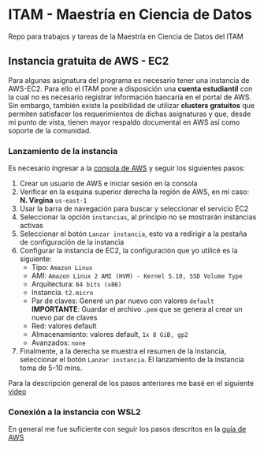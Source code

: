 # ITAM - Maestría en Ciencia de Datos

Repo para trabajos y tareas de la Maestría en Ciencia de Datos del ITAM


## Instancia gratuita de AWS - EC2

Para algunas asignatura del programa es necesario tener una instancia de AWS-EC2. Para ello el ITAM pone a disposición una **cuenta estudiantil** con la cual no es necesario registrar información bancaria en el portal de AWS. Sin embargo, también existe la posibilidad de utilizar **clusters gratuitos** que permiten satisfacer los requerimientos de dichas asignaturas y que, desde mi punto de vista, tienen mayor respaldo documental en AWS así como soporte de la comunidad.

### Lanzamiento de la instancia
Es necesario ingresar a la [consola de AWS](https://aws.amazon.com/es/console/) y seguir los siguientes pasos:
1) Crear un usuario de AWS e iniciar sesión en la consola
2) Verificar en la esquina superior derecha la región de AWS, en mi caso: **N. Virgina** `us-east-1`
3) Usar la barra de navegación para buscar y seleccionar el servicio EC2
4) Seleccionar la opción `instancias`, al principio no se mostrarán instancias activas
5) Seleccionar el botón `Lanzar instancia`, esto va a redirigir a la pestaña de configuración de la instancia
6) Configurar la instancia de EC2, la configuración que yo utilicé es la siguiente:
    * Tipo: `Amazon Linux`
    * AMI: `Amazon Linux 2 AMI (HVM) - Kernel 5.10, SSD Volume Type`
    * Arquitectura: `64 bits (x86)`
    * Instancia. `t2.micro`
    * Par de claves: Generé un par nuevo con valores `default` **IMPORTANTE**: Guardar el archivo `.pem` que se genera al crear un nuevo par de claves
    * Red: valores default
    * Almacenamiento: valores default, `1x 8 GiB, gp2`
    * Avanzados: `none`
7) Finalmente, a la derecha se muestra el resumen de la instancia, seleccionar el botón `Lanzar instancia`. El lanzamiento de la instancia toma de 5-10 mins.
    
Para la descripción general de los pasos anteriores me basé en el siguiente [video](https://www.youtube.com/watch?v=a8CBE_WN7rA)

### Conexión a la instancia con WSL2
En general me fue suficiente con seguir los pasos descritos en la [guía de AWS](https://docs.aws.amazon.com/AWSEC2/latest/UserGuide/WSL.html)
